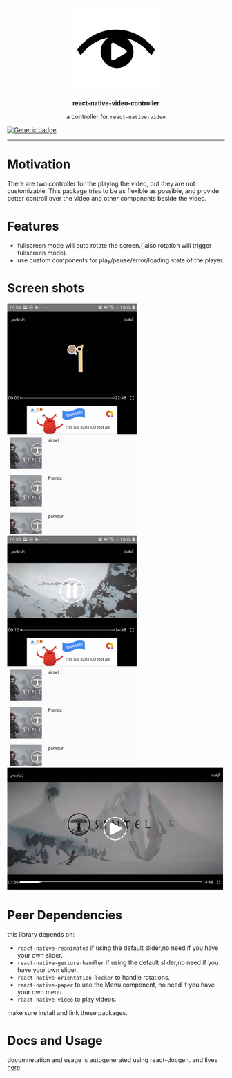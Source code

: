 <p align="center">
  <img src="./docs/images/logo.png" />
</p>
<p align="center">
  <strong>react-native-video-controller</strong>
</p>
<p align="center">a controller for <code>react-native-video</code> </p>



[![Generic badge](https://img.shields.io/badge/PRs-welcome-<COLOR>.svg)](https://shields.io/)

---

# Motivation
There are two controller for the playing the video, but they are not customizable. This package tries to be as flexible as possible, and provide better controll over the video and other components beside the video.

# Features
* fullscreen mode will auto rotate the screen.( also rotation will trigger fullscreen mode).
* use custom components for play/pause/error/loading state of the player.
  
# Screen shots

<div>
  <img src="./docs/images/sc2.jpeg" width=300/>
  <img src="./docs/images/sc3.jpeg" width=300/>
  <img src="./docs/images/sc.jpeg" width=500/>
</div>

<!-- [![screenshot](docs/images/sc.jpeg)](docs/images/sc.jpeg)
[![screenshot](docs/images/sc2.jpeg)](docs/images/sc2.jpeg)
[![screenshot](docs/images/sc3.jpeg)](docs/images/sc.3jpeg) -->

# Peer Dependencies
this library depends on:

* `react-native-reanimated` if using the default slider,no need if you have your own slider.
* `react-native-gesture-handler` if using the default slider,no need if you have your own slider.
* `react-native-orientation-locker` to handle rotations.
* `react-native-paper` to use the Menu component, no need if you have your own menu.
* `react-native-video` to play videos.
  

make sure install and link these packages.
# Docs and Usage
documnetation and usage is autogenerated using react-docgen. and lives [here](https://github.com/alikazemkhanloo/react-native-video-controller/tree/master/docs/VideoPlayer.md)
